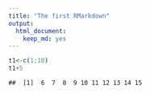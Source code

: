 ```yaml
---
title: "The first RMarkdown"
output: 
  html_document: 
    keep_md: yes
---
```



```r
t1<-c(1:10)
t1+5
```

```
##  [1]  6  7  8  9 10 11 12 13 14 15
```

